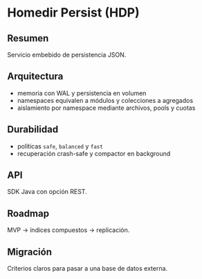 # Homedir Persist (HDP)

## Resumen
Servicio embebido de persistencia JSON.

## Arquitectura
- memoria con WAL y persistencia en volumen
- namespaces equivalen a módulos y colecciones a agregados
- aislamiento por namespace mediante archivos, pools y cuotas

## Durabilidad
- políticas `safe`, `balanced` y `fast`
- recuperación crash-safe y compactor en background

## API
SDK Java con opción REST.

## Roadmap
MVP → índices compuestos → replicación.

## Migración
Criterios claros para pasar a una base de datos externa.
